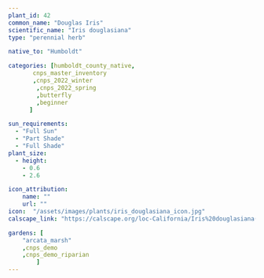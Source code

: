 ```yaml
---
plant_id: 42
common_name: "Douglas Iris"
scientific_name: "Iris douglasiana"
type: "perennial herb"

native_to: "Humboldt"

categories: [humboldt_county_native,
       cnps_master_inventory
       ,cnps_2022_winter
        ,cnps_2022_spring
        ,butterfly
        ,beginner
      ]

sun_requirements:
  - "Full Sun"
  - "Part Shade"
  - "Full Shade"
plant_size:
  - height: 
    - 0.6
    - 2.6

icon_attribution: 
    name: ""
    url: ""
icon:  "/assets/images/plants/iris_douglasiana_icon.jpg"
calscape_link: "https://calscape.org/loc-California/Iris%20douglasiana(%20)"

gardens: [ 
    "arcata_marsh"
    ,cnps_demo
    ,cnps_demo_riparian
        ]
---
```


